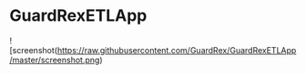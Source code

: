 # GuardRexETLApp

![screenshot(https://raw.githubusercontent.com/GuardRex/GuardRexETLApp/master/screenshot.png)
